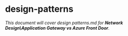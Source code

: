 # design-patterns

_This document will cover design patterns.md for **Network Design\Application Gateway vs Azure Front Door**._
